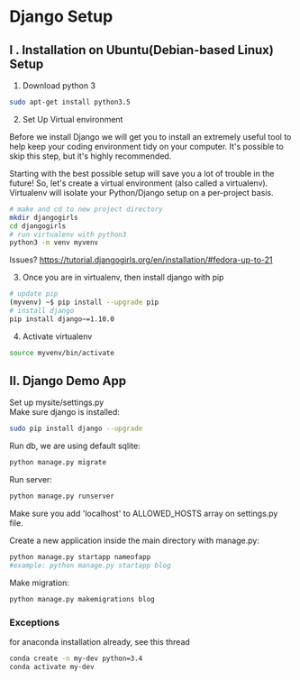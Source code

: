 # Django Setup

## I . Installation on Ubuntu(Debian-based Linux) Setup

1. Download python 3  
```bash
sudo apt-get install python3.5  
```  
2. Set Up Virtual environment    

Before we install Django we will get you to install an extremely useful tool to help keep your coding environment tidy on your computer. It's possible to skip this step, but it's highly recommended.   

Starting with the best possible setup will save you a lot of trouble in the future! So, let's create a virtual environment (also called a virtualenv). Virtualenv will isolate your Python/Django setup on a per-project basis.  

```bash
# make and cd to new project directory
mkdir djangogirls
cd djangogirls
# run virtualenv with python3
python3 -m venv myvenv
```  
Issues?  https://tutorial.djangogirls.org/en/installation/#fedora-up-to-21 

3. Once you are in virtualenv, then install django with pip  
```bash
# update pip
(myvenv) ~$ pip install --upgrade pip
# install django 
pip install django~=1.10.0
```

4. Activate virtualenv  
```bash
source myvenv/bin/activate
```

## II. Django Demo App  

Set up mysite/settings.py  
Make sure django is installed:  
```bash
sudo pip install django --upgrade 
```

Run db, we are using default sqlite:  
```bash
python manage.py migrate  
```

Run server:
```bash
python manage.py runserver
```
Make sure you add 'localhost' to ALLOWED_HOSTS array on settings.py file.  

Create a new application inside the main directory with manage.py:  
```bash
python manage.py startapp nameofapp
#example: python manage.py startapp blog
```

Make migration:  
 ```bash
 python manage.py makemigrations blog
 ```
 
### Exceptions  
for anaconda installation already, see this thread <a href="https://github.com/ContinuumIO/anaconda-issues/issues/305">

```bash
conda create -n my-dev python=3.4
conda activate my-dev
```

